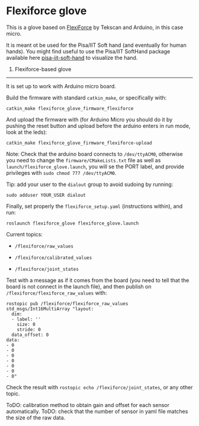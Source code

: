 Flexiforce glove
================

This is a glove based on [FlexiForce](http://www.tekscan.com/store/flexiforce-sensors.html) by Tekscan and Arduino, in this case micro. 

It is meant ot be used for the Pisa/IIT Soft hand (and eventually for human hands). You might find useful to use the Pisa/IIT SoftHand package available here [pisa-iit-soft-hand](https://github.com/CentroEPiaggio/pisa-iit-soft-hand) to visualize the hand.

1. Flexiforce-based glove
-------------------------

It is set up to work with Arduino micro board.

Build the firmware with standard `catkin_make`, or specifically with:

`catkin_make flexiforce_glove_firmware_flexiforce`

And upload the firmware with (for Arduino Micro you should do it by pushing the reset button and upload before the arduino enters in run mode, look at the leds):

`catkin_make flexiforce_glove_firmware_flexiforce-upload`

Note: Check that the arduino board connects to `/dev/ttyACM0`, otherwise you need to change the `firmware/CMakeLists.txt` file as well as `launch/flexiforce_glove.launch`, you will se the PORT label, and provide privileges with `sudo chmod 777 /dev/ttyACM0`.

Tip: add your user to the `dialout` group to avoid sudoing by running:

`sudo adduser YOUR_USER dialout`

Finally, set properly the `flexiforce_setup.yaml` (instructions within), and run:

`roslaunch flexiforce_glove flexiforce_glove.launch`

Current topics:

 - `/flexiforce/raw_values`

 - `/flexiforce/calibrated_values`

 - `/flexiforce/joint_states`

Test with a message as if it comes from the board (you need to tell that the board is not connect in the launch file), and then publish on `/flexiforce/flexiforce_raw_values` with:

```
rostopic pub /flexiforce/flexiforce_raw_values std_msgs/Int16MultiArray "layout:
  dim:
  - label: ''
    size: 0
    stride: 0
  data_offset: 0
data:
- 0
- 0
- 0
- 0
- 0
- 0
- 0" 
```

Check the result with `rostopic echo /flexiforce/joint_states`, or any other topic.

ToDO: calibration method to obtain gain and offset for each sensor automatically.
ToDO: check that the number of sensor in yaml file matches the size of the raw data.
